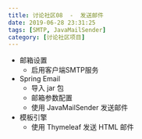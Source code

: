 ```yaml
---
title: 讨论社区08  -  发送邮件
date: 2019-06-28 23:31:25
tags: [SMTP, JavaMailSender]
category: [讨论社区项目]
---
```


- 邮箱设置
  - 启用客户端SMTP服务
- Spring Email
  - 导入 jar 包
  - 邮箱参数配置
  - 使用 JavaMailSender 发送邮件
- 模板引擎
  - 使用 Thymeleaf 发送 HTML 邮件